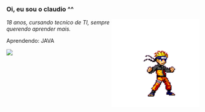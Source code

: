 ### Oi, eu sou o claudio ^^
<img align='right' src="https://github.com/ClaudioEduard0/Claudio-/blob/main/IllustriousFoolishBlackpanther-size_restricted.gif" width="230">
<p><em> 18 anos, cursando tecnico de TI, sempre querendo aprender mais.
 </em></p>
 
<p align="left">
  Aprendendo: JAVA


<div>
  <a href="https://github.com/ClaudioEduard0"> <img height="180em" src="https://github-readme-stats.vercel.app/api?username=ClaudioEduard0&show_icons=true&theme=tokyonight&include_all_commits=true&count_private=true"/>



